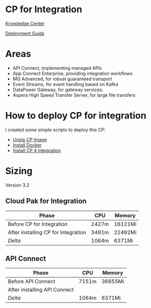 # CP for Integration

[Knowledge Center](https://www.ibm.com/support/knowledgecenter/SSGT7J)

[Deployment Guide](https://cloudpak8s.io/integration/introduction/)

# Areas

* API Connect, implementing managed APIs
* App Connect Enterprise, providing integration workflows
* MQ Advanced, for robust guaranteed transport
* Event Streams, for event handling based on Kafka
* DataPower Gateway, for gateway services.
* Aspera High Speed Transfer Server, for large file transfers

# How to deploy CP for integration

I created some simple scripts to deploy this CP:

* [Unzip CP Image](unzip_image.sh)
* [Install Docker](install_docker.sh)
* [Install CP 4 Integration](install_cp4i.sh)

# Sizing

Version 3.2

## Cloud Pak for Integration

| Phase | CPU | Memory |
|---|---|---|
| Before CP for Integration | 2427m | 16121Mi |
| After installing CP for Integration | 3491m | 22492Mi |
| *Delta* | 1064m | 6371Mi |

## API Connect

| Phase | CPU | Memory |
|---|---|---|
| Before API Connect | 7151m | 36655Mi |
| After installing API Connect |  |  |
| *Delta* | 1064m | 6371Mi |
